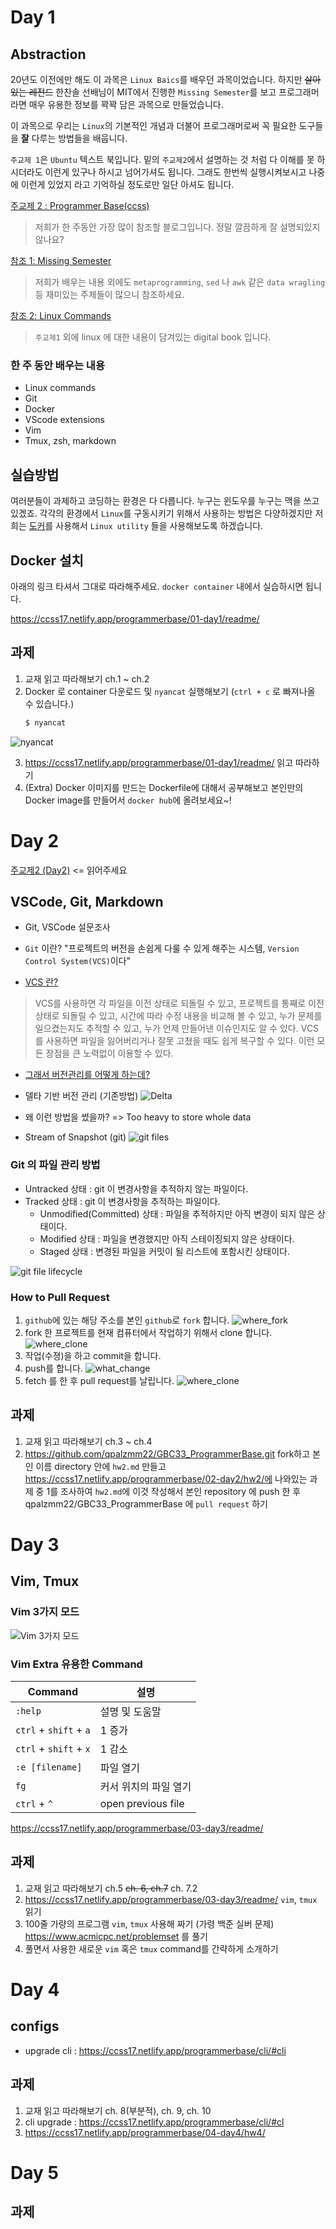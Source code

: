 # Day 1

## Abstraction

20년도 이전에만 해도 이 과목은 `Linux Baics`를 배우던 과목이었습니다. 하지만 ~~살아있는 레전드~~ 한찬솔 선배님이 MIT에서 진행한 `Missing Semester`를 보고 프로그래머라면 매우 유용한 정보를 꽉꽉 담은 과목으로 만들었습니다.

이 과목으로 우리는 `Linux`의 기본적인 개념과 더불어 프로그래머로써 꼭 필요한 도구들을 **잘** 다루는 방법들을 배웁니다.

`주교제 1`은 `Ubuntu` 텍스트 북입니다. 밑의 `주교제2`에서 설명하는 것 처럼 다 이해를 못 하시더라도 이런게 있구나 하시고 넘어가셔도 됩니다. 그래도 한번씩 실행시켜보시고 나중에 이런게 있었지 라고 기억하실 정도로만 일단 아셔도 됩니다. 


[주교제 2 : Programmer Base(ccss)](https://ccss17.netlify.app/programmerbase/)

> 저희가 한 주동안 가장 많이 참조할 블로그입니다. 정말 깔끔하게 잘 설명되있지 않나요?

[참조 1: Missing Semester](https://mishttps://gitlab.com/gitlab-org/security-products/analyzers/fuzzers/pythonfuzz/-/merge_requests/13sing.csail.mit.edu/)

> 저희가 배우는 내용 외에도 `metaprogramming`, `sed` 나 `awk` 같은 `data wragling` 등 재미있는 주제들이 많으니 참조하세요.

[참조 2: Linux Commands](https://linuxcommand.org/tlcl.php)

> `주교제1` 외에 linux 에 대한 내용이 담겨있는 digital book 입니다.

### 한 주 동안 배우는 내용
- Linux commands
- Git
- Docker
- VScode extensions
- Vim
- Tmux, zsh, markdown


## 실습방법

여러분들이 과제하고 코딩하는 환경은 다 다릅니다. 누구는 윈도우를 누구는 맥을 쓰고 있겠죠. 각각의 환경에서 `Linux`를 구동시키기 위해서 사용하는 방법은 다양하겠지만 저희는 [도커](#-docker-설치)를 사용해서 `Linux utility` 들을 사용해보도록 하겠습니다.

## Docker 설치

아래의 링크 타셔서 그대로 따라해주세요. `docker container` 내에서 실습하시면 됩니다.

https://ccss17.netlify.app/programmerbase/01-day1/readme/ 

## 과제

1. 교재 읽고 따라해보기 ch.1 ~ ch.2
2. Docker 로 container 다운로드 및 `nyancat` 실행해보기 (`ctrl + c` 로 빠져나올 수 있습니다.)
    ```sh
    $ nyancat
![nyancat](img/nyancat.gif)

3. https://ccss17.netlify.app/programmerbase/01-day1/readme/ 읽고 따라하기
4. (Extra) Docker 이미지를 만드는 Dockerfile에 대해서 공부해보고 본인만의 Docker image를 만들어서 `docker hub`에 올려보세요~! 

# Day 2

[주교제2 (Day2)](https://ccss17.netlify.app/programmerbase/02-day2/readme/) <= 읽어주세요

## VSCode, Git, Markdown

- Git, VSCode 설문조사
- `Git` 이란? "프로젝트의 버전을 손쉽게 다룰 수 있게 해주는 시스템, `Version Control System(VCS)`이다"

- [VCS 란?](https://git-scm.com/book/ko/v2/%EC%8B%9C%EC%9E%91%ED%95%98%EA%B8%B0-%EB%B2%84%EC%A0%84-%EA%B4%80%EB%A6%AC%EB%9E%80%3F)

> VCS를 사용하면 각 파일을 이전 상태로 되돌릴 수 있고, 프로젝트를 통째로 이전 상태로 되돌릴 수 있고, 시간에 따라 수정 내용을 비교해 볼 수 있고, 누가 문제를 일으켰는지도 추적할 수 있고, 누가 언제 만들어낸 이슈인지도 알 수 있다. VCS를 사용하면 파일을 잃어버리거나 잘못 고쳤을 때도 쉽게 복구할 수 있다. 이런 모든 장점을 큰 노력없이 이용할 수 있다.

- [그래서 버전관리를 어떻게 하는데?](https://git-scm.com/boo2k/ko/v2/%EC%8B%9C%EC%9E%91%ED%95%98%EA%B8%B0-Git-%EA%B8%B0%EC%B4%88)

- 델타 기반 버전 관리 (기존방법)
![Delta](https://git-scm.com/book/en/v2/images/deltas.png)

- 왜 이런 방법을 썼을까? 
=> Too heavy to store whole data

- Stream of Snapshot (git)
![git files](https://git-scm.com/book/en/v2/images/snapshots.png)

### Git 의 파일 관리 방법

- Untracked 상태 : git 이 변경사항을 추적하지 않는 파일이다.
- Tracked 상태 : git 이 변경사항을 추적하는 파일이다.
    - Unmodified(Committed) 상태 : 파일을 추적하지만 아직 변경이 되지 않은 상태이다.    
    - Modified 상태 : 파일을 변경했지만 아직 스테이징되지 않은 상태이다.
    - Staged 상태 : 변경된 파일을 커밋이 될 리스트에 포함시킨 상태이다.

![git file lifecycle](https://git-scm.com/book/en/v2/images/lifecycle.png)

### How to Pull Request
1. `github`에 있는 해당 주소를 본인 `github`로 `fork` 합니다.
    ![where_fork](img/ss_where_fork.png)
2. fork 한 프로젝트를 현재 컴퓨터에서 작업하기 위해서 clone 합니다.
    ![where_clone](img/ss_where_clone.png)
3. 작업(수졍)을 하고 commit을 합니다.
4. push를 합니다.
    ![what_change](img/ss_what_change.png)
5. fetch 를 한 후 pull request를 날립니다.
    ![where_clone](img/ss_where_fetch_and_pr.png) 

## 과제
1. 교재 읽고 따라해보기 ch.3 ~ ch.4
2. https://github.com/qpalzmm22/GBC33_ProgrammerBase.git fork하고 본인 이름 directory 안에 `hw2.md` 만들고 https://ccss17.netlify.app/programmerbase/02-day2/hw2/에 나와있는 과제 중 1를 조사하여 `hw2.md`에 이것 작성해서 본인 repository 에 push 한 후 qpalzmm22/GBC33_ProgrammerBase 에 `pull request` 하기

# Day 3

## Vim, Tmux

### Vim 3가지 모드

![Vim 3가지 모드](https://velog.velcdn.com/images%2Flegendre13%2Fpost%2Ffdb123f1-7493-43fa-96ca-04c58b9ba9fd%2Fimage.png)

### Vim Extra 유용한 Command

| Command |설명|
|--|--|
|`:help`| 설명 및 도움말 |
|`ctrl` + `shift` + `a` | 1 증가 |
|`ctrl` + `shift` + `x` | 1 감소 | 
|`:e [filename]` | 파일 열기 |
|`fg` | 커서 위치의 파일 열기 |
|`ctrl` + `^` | open previous file|


https://ccss17.netlify.app/programmerbase/03-day3/readme/

## 과제
1. 교재 읽고 따라해보기 ch.5 ~~ch. 6, ch.7~~ ch. 7.2 
2. https://ccss17.netlify.app/programmerbase/03-day3/readme/ `vim`, `tmux` 읽기
3. 100줄 가량의 프로그램 `vim`, `tmux` 사용해 짜기 (가령 백준 실버 문제) https://www.acmicpc.net/problemset 를 풀기
4. 풀면서 사용한 새로운 `vim` 혹은 `tmux` command를 간략하게 소개하기 

# Day 4

## configs 
- upgrade cli : https://ccss17.netlify.app/programmerbase/cli/#cli

## 과제
1. 교재 읽고 따라해보기 ch. 8(부분적), ch. 9, ch. 10
2. cli upgrade : https://ccss17.netlify.app/programmerbase/cli/#cl
3. https://ccss17.netlify.app/programmerbase/04-day4/hw4/

# Day 5



## 과제